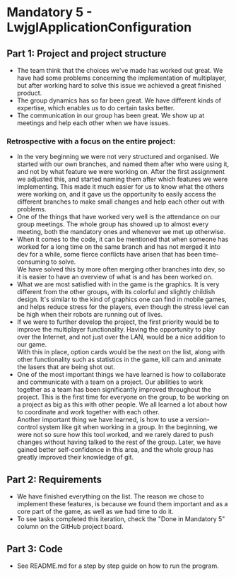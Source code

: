 # Mandatory 5 - LwjglApplicationConfiguration

## Part 1: Project and project structure
   - The team think that the choices we've made has worked out great. 
   We have had some problems concerning the implementation of multiplayer, 
   but after working hard to solve this issue we achieved a great finished product.
   - The group dynamics has so far been great. We have different kinds of expertise, 
   which enables us to do certain tasks better.
   - The communication in our group has been great. 
   We show up at meetings and help each other when we have issues. 
### Retrospective with a focus on the entire project:
   - In the very beginning we were not very structured and organised. 
   We started with our own branches, and named them after who
   were using it, and not by what feature we were working on. 
   After the first assignment we adjusted this, and started naming them after which features we
   were implementing. This made it much easier for us to know what the others were working on, 
   and it gave us the opportunity to easily access
   the different branches to make small changes and help each other out with problems.
   - One of the things that have worked very well is the attendance on our group meetings. 
   The whole group has showed up to almost every meeting, 
   both the mandatory ones and whenever we met up otherwise.
   - When it comes to the code, it can be mentioned that when someone has worked for 
   a long time on the same branch and has not merged it into dev for a while, 
   some fierce conflicts have arisen that has been time-consuming to solve. <br/>
   We have solved this by more often merging other branches into dev, 
   so it is easier to have an overview of what is and has been worked on.
   - What we are most satisfied with in the game is the graphics. 
   It is very different from the other groups, with its colorful and slightly childish design. 
   It's similar to the kind of graphics one can find in mobile games, 
   and helps reduce stress for the players, even though the stress level can be high 
   when their robots are running out of lives.
   - If we were to further develop the project, the first priority would be to improve 
   the multiplayer functionality. Having the opportunity to play over the Internet, 
   and not just over the LAN, would be a nice addition to our game. <br/>
   With this in place, option cards would be the next on the list, 
   along with other functionality such as statistics in the game, 
   kill cam and animate the lasers that are being shot out.
   - One of the most important things we have learned is how to collaborate 
   and communicate with a team on a project. Our abilities to work together as a team has been
   significantly improved throughout the project. This is the first time for everyone 
   on the group, to be working on a project as big as this with other people.
   We all learned a lot about how to coordinate and work together with each other. <br/>
   Another important thing we have learned, is how to use a version-control system 
   like git when working in a group. In the beginning, we were not so sure how this tool worked, 
   and we rarely dared to push changes without having talked to the rest of the group.
   Later, we have gained better self-confidence in this area, 
   and the whole group has greatly improved their knowledge of git. 


## Part 2: Requirements
   - We have finished everything on the list. The reason we chose to implement these features, 
   is because we found them important and as a core part of the game, as well as we had time to do it.
   - To see tasks completed this iteration, check the "Done in Mandatory 5" column 
   on the GitHub project board.


    
## Part 3: Code
   - See README.md for a step by step guide on how to run the program.
